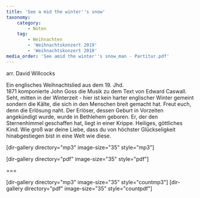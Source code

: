 ```yaml
---
title: 'See a mid the winter''s snow'
taxonomy:
    category:
        - Noten
    tag:
        - Weihnachten
        - 'Weihnachtskonzert 2019'
        - 'Weihnachtskonzert 2018'
media_order: 'See amid the winter''s snow_man - Partitur.pdf'
---
```


arr. David Willcocks

Ein englisches Weihnachtslied aus dem 19. Jhd.  
1871 komponierte John Goss die Musik zu dem Text von Edward Caswall.
Seht, mitten in der Winterzeit - hier ist kein harter englischer Winter gemeint sondern die Kälte, die sich in den Menschen breit gemacht hat.
Freut euch, denn die Erlösung naht. Der Erlöser, dessen Geburt in Vorzeiten angekündigt wurde, wurde in Bethlehem geboren.
Er, der den Sternenhimmel geschaffen hat, liegt in einer Krippe. Heiliges, göttliches Kind. Wie groß war deine Liebe, dass du von höchster Glückseligkeit hinabgestiegen bist in eine Welt wie diese.

[dir-gallery directory="mp3" image-size="35" style="mp3"]

[dir-gallery directory="pdf" image-size="35" style="pdf"]

===

[dir-gallery directory="mp3" image-size="35" style="countmp3"]
[dir-gallery directory="pdf" image-size="35" style="countpdf"]
